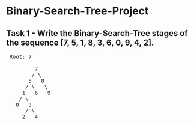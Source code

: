 # Binary-Search-Tree-Project
## Task 1 - Write the Binary-Search-Tree stages of the sequence **[7, 5, 1, 8, 3, 6, 0, 9, 4, 2]**.
<pre> Root: 7

         7
        / \
       5   8
      / \   \
     1   6   9
    / \
   0   3
      / \
     2   4